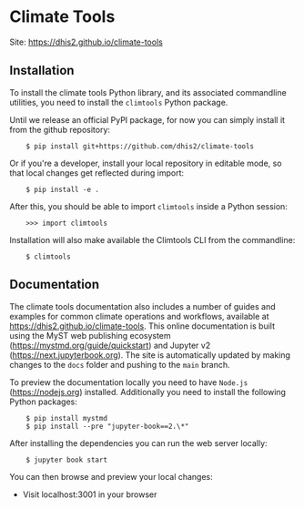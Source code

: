 # Climate Tools

Site: https://dhis2.github.io/climate-tools

## Installation

To install the climate tools Python library, and its associated commandline utilities, you need to install the `climtools` Python package. 

Until we release an official PyPI package, for now you can simply install it from the github repository:

        $ pip install git+https://github.com/dhis2/climate-tools

Or if you're a developer, install your local repository in editable mode, so that local changes get reflected during import:

        $ pip install -e .

After this, you should be able to import `climtools` inside a Python session:

        >>> import climtools
        
Installation will also make available the Climtools CLI from the commandline: 

        $ climtools

## Documentation

The climate tools documentation also includes a number of guides and examples for common climate operations and workflows, available at https://dhis2.github.io/climate-tools. This online documentation is built using the MyST web publishing ecosystem (https://mystmd.org/guide/quickstart) and Jupyter v2 (https://next.jupyterbook.org). The site is automatically updated by making changes to the `docs` folder and pushing to the `main` branch. 

To preview the documentation locally you need to have `Node.js` (https://nodejs.org) installed. Additionally you need to install the following Python packages: 

        $ pip install mystmd
        $ pip install --pre "jupyter-book==2.\*"

After installing the dependencies you can run the web server locally:

        $ jupyter book start

You can then browse and preview your local changes:

- Visit localhost:3001 in your browser
